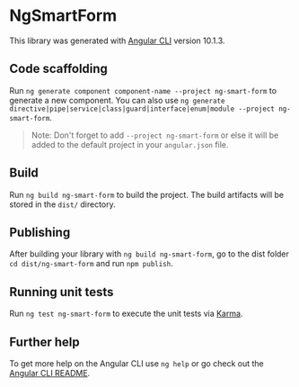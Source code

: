 # NgSmartForm

This library was generated with [Angular CLI](https://github.com/angular/angular-cli) version 10.1.3.

## Code scaffolding

Run `ng generate component component-name --project ng-smart-form` to generate a new component. You can also use `ng generate directive|pipe|service|class|guard|interface|enum|module --project ng-smart-form`.
> Note: Don't forget to add `--project ng-smart-form` or else it will be added to the default project in your `angular.json` file. 

## Build

Run `ng build ng-smart-form` to build the project. The build artifacts will be stored in the `dist/` directory.

## Publishing

After building your library with `ng build ng-smart-form`, go to the dist folder `cd dist/ng-smart-form` and run `npm publish`.

## Running unit tests

Run `ng test ng-smart-form` to execute the unit tests via [Karma](https://karma-runner.github.io).

## Further help

To get more help on the Angular CLI use `ng help` or go check out the [Angular CLI README](https://github.com/angular/angular-cli/blob/master/README.md).
